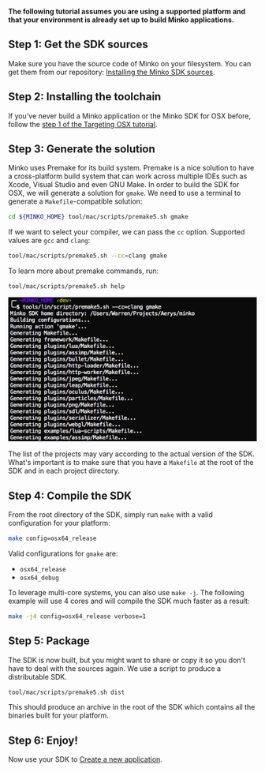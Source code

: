 **The following tutorial assumes you are using a supported platform and that your environment is already set up to build Minko applications.**

Step 1: Get the SDK sources
---------------------------

Make sure you have the source code of Minko on your filesystem. You can get them from our repository: [Installing the Minko SDK sources](../tutorial/Installing_the_SDK.md).

Step 2: Installing the toolchain
--------------------------------

If you've never build a Minko application or the Minko SDK for OSX before, follow the [step 1 of the Targeting OSX tutorial](../tutorial/Targeting_Windows.md#step-1-install-the-toolchain).

Step 3: Generate the solution
-----------------------------

Minko uses Premake for its build system. Premake is a nice solution to have a cross-platform build system that can work across multiple IDEs such as Xcode, Visual Studio and even GNU Make. In order to build the SDK for OSX, we will generate a solution for `gmake`. We need to use a terminal to generate a `Makefile`-compatible solution:

```bash
cd ${MINKO_HOME} tool/mac/scripts/premake5.sh gmake 
```


If we want to select your compiler, we can pass the `cc` option. Supported values are `gcc` and `clang`:

```bash
tool/mac/scripts/premake5.sh --cc=clang gmake 
```


To learn more about premake commands, run:

```bash
tool/mac/scripts/premake5.sh help 
```


![](../../doc/image/Minko_linux_premake_gmake.jpg "../../doc/image/Minko_linux_premake_gmake.jpg")

The list of the projects may vary according to the actual version of the SDK. What's important is to make sure that you have a `Makefile` at the root of the SDK and in each project directory.

Step 4: Compile the SDK
-----------------------

From the root directory of the SDK, simply run `make` with a valid configuration for your platform:

```bash
make config=osx64_release 
```


Valid configurations for `gmake` are:

-   `osx64_release`
-   `osx64_debug`

To leverage multi-core systems, you can also use `make -j`. The following example will use 4 cores and will compile the SDK much faster as a result:

```bash
make -j4 config=osx64_release verbose=1 
```


Step 5: Package
---------------

The SDK is now built, but you might want to share or copy it so you don't have to deal with the sources again. We use a script to produce a distributable SDK.

```bash
tool/mac/scripts/premake5.sh dist 
```


This should produce an archive in the root of the SDK which contains all the binaries built for your platform.

Step 6: Enjoy!
--------------

Now use your SDK to [Create a new application](../tutorial/Create_a_new_application.md).

